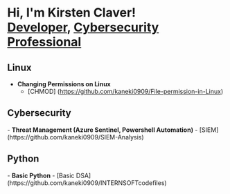 <h1>Hi, I'm Kirsten Claver! <br/><a href="https://github.com/kaneki0909">Developer</a>, <a href="https://www.linkedin.com/in/kirsten-claver-alphonsus-b3a816193/">Cybersecurity Professional</a></h1>

<h2>Linux</h2>

- <b>Changing Permissions on Linux</b>
  - [CHMOD] (https://github.com/kaneki0909/File-permission-in-Linux)

<h2>Cybersecurity</h2>
- <b>Threat Management (Azure Sentinel, Powershell Automation)</b>
  - [SIEM] (https://github.com/kaneki0909/SIEM-Analysis)

<h2>Python</h2>
- <b>Basic Python</b>
  - [Basic DSA] (https://github.com/kaneki0909/INTERNSOFTcodefiles)



